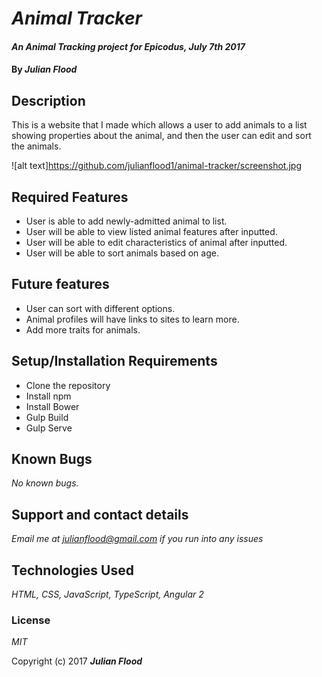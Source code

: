 # _Animal Tracker_

#### _An Animal Tracking project for Epicodus, July 7th 2017_

#### By _**Julian Flood**_

## Description

This is a website that I made which allows a user to add animals to a list showing properties about the animal, and then the user can edit and sort the animals.

![alt text]https://github.com/julianflood1/animal-tracker/screenshot.jpg

## Required Features

+ User is able to add newly-admitted animal to list.
+ User will be able to view listed animal features after inputted.
+ User will be able to edit characteristics of animal after inputted.
+ User will be able to sort animals based on age.

## Future features

+ User can sort with different options.
+ Animal profiles will have links to sites to learn more.
+ Add more traits for animals.

## Setup/Installation Requirements

+ Clone the repository
+ Install npm
+ Install Bower
+ Gulp Build
+ Gulp Serve


## Known Bugs

_No known bugs._

## Support and contact details

_Email me at julianflood@gmail.com if you run into any issues_

## Technologies Used

_HTML, CSS, JavaScript, TypeScript, Angular 2_

### License

*MIT*

Copyright (c) 2017 **_Julian Flood_**
